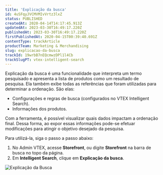 ```yaml
---
title: 'Explicação da busca'
id: 4uSFqyJVCMVMIvVrtz3lxZ
status: PUBLISHED
createdAt: 2020-04-14T14:17:45.913Z
updatedAt: 2023-03-30T16:49:17.220Z
publishedAt: 2023-03-30T16:49:17.220Z
firstPublishedAt: 2020-04-15T00:39:40.691Z
contentType: trackArticle
productTeam: Marketing & Merchandising
slug: explicacao-da-busca
trackId: 19wrbB7nEQcmwzDPl1l4Cb
trackSlugPT: vtex-intelligent-search
---
```


Explicação da busca é uma funcionalidade que interpreta um termo pesquisado e apresenta a lista de produtos como um resultado de pesquisa. Ela também exibe todas as referências que foram utilizadas para determinar a ordenação. São elas:

  - Configurações e regras de busca (configurados no VTEX Intelligent Search).
  - Informações dos produtos.

Com a ferramenta, é possível visualizar quais dados impactam a ordenação final. Dessa forma, ao expor essas informações pode-se efetuar modificações para atingir o objetivo desejado da pesquisa.

Para utilizá-la, siga o passo a passo abaixo:

1. No Admin VTEX, acesse **Storefront**, ou digite **Storefront** na barra de busca no topo da página.
2. Em **Intelligent Search**, clique em **Explicação da busca**. 

![Explicação da Busca](//images.ctfassets.net/alneenqid6w5/5KrbVmzoI4woKzjxhsGJne/7b6559e6b60aacbd221d805318331bf0/explica____o_de_busca_pt.png)

